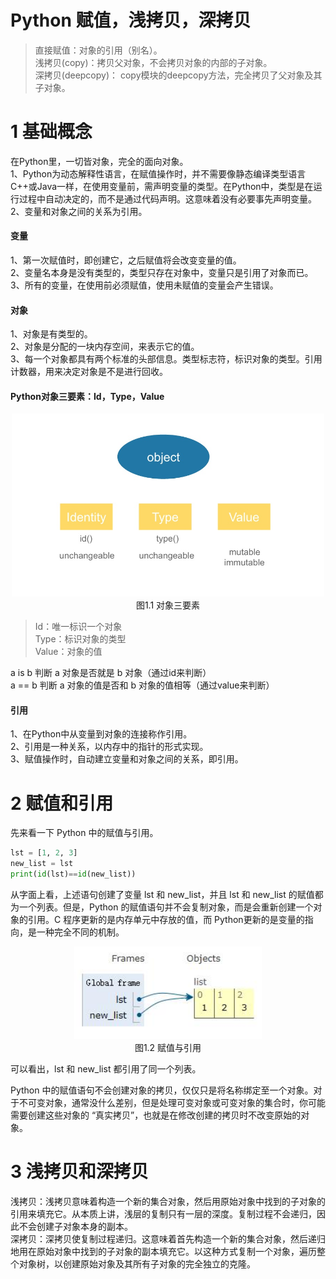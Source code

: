 Python 赋值，浅拷贝，深拷贝
=========================

> 直接赋值：对象的引用（别名）。    
> 浅拷贝(copy)：拷贝父对象，不会拷贝对象的内部的子对象。    
> 深拷贝(deepcopy)： copy模块的deepcopy方法，完全拷贝了父对象及其子对象。    

# 1 基础概念

在Python里，一切皆对象，完全的面向对象。  
1、Python为动态解释性语言，在赋值操作时，并不需要像静态编译类型语言C++或Java一样，在使用变量前，需声明变量的类型。在Python中，类型是在运行过程中自动决定的，而不是通过代码声明。这意味着没有必要事先声明变量。   
2、变量和对象之间的关系为引用。  



#### 变量

1、第一次赋值时，即创建它，之后赋值将会改变变量的值。   
2、变量名本身是没有类型的，类型只存在对象中，变量只是引用了对象而已。  
3、所有的变量，在使用前必须赋值，使用未赋值的变量会产生错误。  

#### 对象

1、对象是有类型的。  
2、对象是分配的一块内存空间，来表示它的值。  
3、每一个对象都具有两个标准的头部信息。类型标志符，标识对象的类型。引用计数器，用来决定对象是不是进行回收。

#### Python对象三要素：Id，Type，Value
<div align=center>
<img width="500" src="img/1.1.jpg"/>
</div>
<div align=center>图1.1 对象三要素</div>

> Id：唯一标识一个对象   
> Type：标识对象的类型  
> Value：对象的值  

a is b 判断 a 对象是否就是 b 对象（通过id来判断）   
a == b 判断 a 对象的值是否和 b 对象的值相等（通过value来判断）     

#### 引用

1、在Python中从变量到对象的连接称作引用。  
2、引用是一种关系，以内存中的指针的形式实现。  
3、赋值操作时，自动建立变量和对象之间的关系，即引用。  

# 2 赋值和引用
先来看一下 Python 中的赋值与引用。

``` python
lst = [1, 2, 3]
new_list = lst
print(id(lst)==id(new_list))
```
从字面上看，上述语句创建了变量 lst 和 new_list，并且 lst 和 new_list 的赋值都为一个列表。但是，Python 的赋值语句并不会复制对象，而是会重新创建一个对象的引用。C 程序更新的是内存单元中存放的值，而 Python更新的是变量的指向，是一种完全不同的机制。
<div align=center>
<img width="300" src="img/1.2.jpg"/>
</div>
<div align=center>图1.2 赋值与引用</div>

可以看出，lst 和 new_list 都引用了同一个列表。

 

Python 中的赋值语句不会创建对象的拷贝，仅仅只是将名称绑定至一个对象。对于不可变对象，通常没什么差别，但是处理可变对象或可变对象的集合时，你可能需要创建这些对象的 “真实拷贝”，也就是在修改创建的拷贝时不改变原始的对象。

# 3 浅拷贝和深拷贝

浅拷贝：浅拷贝意味着构造一个新的集合对象，然后用原始对象中找到的子对象的引用来填充它。从本质上讲，浅层的复制只有一层的深度。复制过程不会递归，因此不会创建子对象本身的副本。    
深拷贝：深拷贝使复制过程递归。这意味着首先构造一个新的集合对象，然后递归地用在原始对象中找到的子对象的副本填充它。以这种方式复制一个对象，遍历整个对象树，以创建原始对象及其所有子对象的完全独立的克隆。

